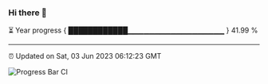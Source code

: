 ### Hi there 👋

⏳ Year progress { ████████████▁▁▁▁▁▁▁▁▁▁▁▁▁▁▁▁▁▁ } 41.99 %

---

⏰ Updated on Sat, 03 Jun 2023 06:12:23 GMT

![Progress Bar CI](https://github.com/liununu/liununu/workflows/Progress%20Bar%20CI/badge.svg)
